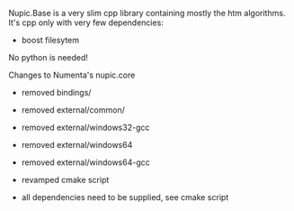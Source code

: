 Nupic.Base is a very slim cpp library containing mostly the htm algorithms. It's cpp only with very few dependencies:

* boost filesytem

No python is needed!


Changes to Numenta's nupic.core

* removed bindings/
* removed external/common/
* removed external/windows32-gcc
* removed external/windows64
* removed external/windows64-gcc

* revamped cmake script

* all dependencies need to be supplied, see cmake script